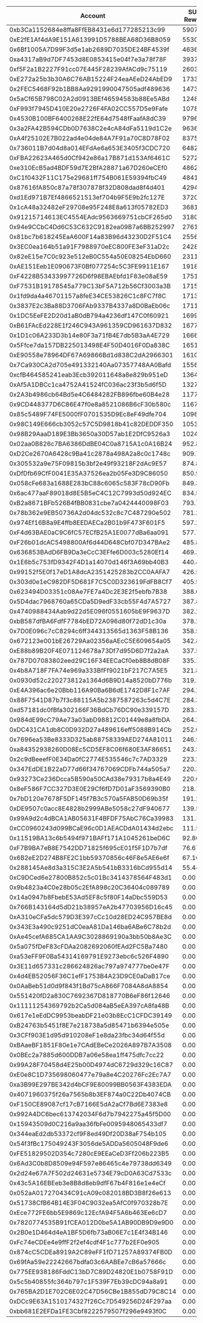 |Account|SUKU Rewards|USD Rewards|
 |-------------|-------------|-------------|
|0xb3Ca1152684e8ffa8FfEB8431e6d177285213c99|59071.07|$18312.03|
|0xE2fE1Af4dA9E151A613991D5788BEA68D36B8059|55308.25|$17145.56|
|0x6Bf1005A7D99F3d5e1ab2689D7035DE24BF4539f|46363.80|$14372.78|
|0xa4317aB9d7DF7453d8E0853415e04f7e3a78f78F|39378.84|$12207.44|
|0xf5F2a1B2227F91cc07E445F28239AfACd9c75119|26031.86|$8069.88|
|0xE272a25b3b30A6C76AB15224F24eaAEeD24AbED9|17338.48|$5374.93|
|0x2FEC5468F92b1BB8Aa9291990047505adf489636|14734.29|$4567.63|
|0x5aCf65B798C02A2d0913BEf46594583b88Ee5ABd|12482.05|$3869.43|
|0xF993f7945D410E20e2726F4FA02CC557D5e9Fafe|10786.52|$3343.82|
|0x4530B100BF6400268E22fE64d7548fFaafA8dC39|9796.47|$3036.91|
|0x3a2FA42B594CDb0D7638C2e4cA84dFa5119d1C2e|9636.74|$2987.39|
|0xA4f25102E7B022ad4e04de84A7F91a70C8D78F02|8375.37|$2596.37|
|0x736011B7d04d8a014EFdAe6a653E3405f3CDC720|6482.73|$2009.65|
|0xFBA22623A465d0Cf942e86a17B871d153Af6461C|5272.23|$1634.39|
|0xe310EcB5ad4BDF59d7E2BfA28871a67D260eCEf0|4862.93|$1507.51|
|0xC1f0432F11C175e29681ff754B061E59394fbC49|4841.98|$1501.01|
|0x87616fA850c87a78f307878f32D808dad8f4d401|4294.03|$1331.15|
|0xd1Ed971B7Ef4866521513ef704b9F5E9b2fc127E|3720.64|$1153.40|
|0x1cA48a32482eF29708e95F248E8a613f05782ED3|3681.67|$1141.32|
|0x91215714613EC4554EAdc9563669751cbCF265d0|3180.80|$986.05|
|0x94e9CCbC4Dd6C53C632C9182ea09B7a6BB252997|2761.17|$855.96|
|0x81bc7b618245EaA600F14a83B96d43230D2F51C4|2556.74|$792.59|
|0x3EC0ea164b51a91F7988970eEC800FE3eF31aD2c|2428.48|$752.83|
|0x82eE15e7C0c923e512eB0C554a50E08254EbD660|2311.85|$716.68|
|0xAE151Eeb1E090673F0Bf077254c5C3FE9911E167|1918.30|$594.67|
|0xF4228B53433997726D6f98EBAEbfd1F83e08aE59|1751.84|$543.07|
|0xF7531B19178545a779C13bF5A712b56Cf3003a3B|1715.33|$531.75|
|0x1fd9da4a46701157a8feE34CE53826C1c8FC7f8C|1713.20|$531.09|
|0x3837E2c3Ba88D3706FAb9337B4337a8D0BaEb06c|1711.15|$530.46|
|0x1DC5EeFE2D20d1aB0dB794a4236df147C0f60921|1699.82|$526.94|
|0xB61FAcEd228E1f246C943A961359CD961637D832|1677.32|$519.97|
|0x1D1c06A233D3b14e80F3a71fB4E7db5B3aA4E729|1666.56|$516.63|
|0x5Ffce7da157DB225013498E4F50D4016F0Da838C|1651.52|$511.97|
|0xE90558e78964DF67A69866Bd1d838C2dA2966301|1610.56|$499.27|
|0x7Ca930CA2d705e491332140Aa07357748AA0Bafd|1556.46|$482.50|
|0xcfB464585241eab3Ecb392011648a8e829b951eD|1364.77|$423.08|
|0xAf5A1DBCc1ca4752A41524fC036ac23f3b5d6f5D|1327.62|$411.56|
|0x2A3b4986cb64Bd5e4C6484282FB896fbe60B4e28|1177.74|$365.10|
|0x9CD448377D6C86E47f0e8a8521086B6cF30b580c|1167.16|$361.82|
|0x85c5489F74FE5000fF0701535D9Ec8eF49dfe704|1096.24|$339.84|
|0x98C149E666cb3052c57C5D9818b41c82DEDDF350|1053.71|$326.65|
|0x98B29AaaD189E3Bb3650a30D57ab1E2DfC9526a3|1024.02|$317.45|
|0x02aa0B826c7BA6386DdBE04C0a8715A1c0A16B24|952.87|$295.39|
|0xD2Ce2670A6428c9Ba41c2878a498A2a8c0c1748c|909.74|$282.02|
|0x305532a9e75F09815b3bf2e49f93218F2dAc9E57|874.82|$271.20|
|0xDfDfb69CfF0041E35A37526ea2b05Fe3D9C86050|850.95|$263.79|
|0x058cFe683a1688E283bC88c6065c583F78cD90Fb|849.31|$263.29|
|0x6ac477aaF89018d8E5B5eC4C12C7993d50d924EC|834.59|$258.72|
|0xB2a8671BFb526B4fBB0831cbe7a0424440098F03|793.76|$246.06|
|0x78b362e9EB50736A2d04dc532c8c7C487290e502|781.26|$242.19|
|0x974Ef16B8a9E4ffb8EEDAECa2B01b9F473F601F5|597.29|$185.16|
|0xF4d63BAE0aC9C6fC57ECfB25A1E0077dBa6aa091|577.79|$179.11|
|0xF26b01dcAC5498800Af6d44D648Cbf07D347BAe2|485.83|$150.61|
|0x636853BAdD6FB9Da3eCcC3EFfe6D003c5280Ef14|469.34|$145.50|
|0x1E6b5c753fD9342F4D1a14070d146f3A69bb40B3|440.46|$136.54|
|0x99152f5E0f17eD1A8dcA2351425283b2CC0AAFA7|426.59|$132.24|
|0x303d0e1eC982DF5D681F7C5C0D323619FdFB8Cf7|405.54|$125.72|
|0x623494D03351c08Ae7FE7a4Dc2E3E2f5ebfb7B38|388.68|$120.49|
|0x5D4dac7968760a65CDa5D9edF33cb55F4d7A5727|387.87|$120.24|
|0x4740988434Aab9d22d5E096f0551605bE9F9637D|382.25|$118.50|
|0xbB587dfBA6FdfF7784bED72A096d80f72dD1c30a|378.29|$117.27|
|0x7D0E096c7cC8294c6ff344313565d1363F58B136|358.57|$111.16|
|0x672123e001bE26729Aa02356aAEcC5E609654a05|342.87|$106.29|
|0xE88b89B20F4E071124678a73Df7d95D6D7f2a2aA|337.53|$104.64|
|0x787D07083802eed29C16F34EECaCf0eb8B8dB08F|335.12|$103.89|
|0x4b8A718F7FA74e969a333BfFf9021bF217C7A5E5|321.84|$99.77|
|0x0930d52c220273812a1364d6B9D14a8520bD776b|319.19|$98.95|
|0xE4A396ac6e20Bbb116A90Ba6B6dE1742D8F1c7AF|294.28|$91.23|
|0x88F7541D87b7f3c88115A5b2387587263c5d4C7E|284.32|$88.14|
|0xd57181dc0fBfa302166F36BdCb76DC90e339157D|283.30|$87.82|
|0x984dE99cC79Ae73a03abD98812C01449e8a8fbDA|264.20|$81.90|
|0xDC431CA1db8C0D932D27a489616eff5088B914Cb|252.00|$78.12|
|0x7696ea53Be8333D325ab88758339AED274A81011|246.56|$76.43|
|0xa84352938260D08Ec5CD5EF8C06f680E3AF86651|243.33|$75.43|
|0x2c9dBeeefF0E34Da0fC2774E535546c7c7AD3329|223.26|$69.21|
|0x347EdDE1B22aD77d66f34767069CDFb744a505a7|220.31|$68.30|
|0x93273Ce236Dcca5B590a50CAd38e79317b8a4E49|220.06|$68.22|
|0x8eF586F7CC327D3E0E29Cf6fD7D01aF3569390B0|218.13|$67.62|
|0x7bD120e7678F5DF145f7B3c570a5FAB50D69b35f|191.29|$59.30|
|0xDE9507c0acc8E4828b2999ABe5058c27dF940677|139.52|$43.25|
|0x99A9d2c4dBCA1AB05631F4BFDF75AbC76Ca39983|131.19|$40.67|
|0xCC0960243d099BCaE96c0D1AEACDdA01434d2ebc|111.52|$34.57|
|0x11519BA13c6b5494f971BAFf171A1045261beD6C|92.80|$28.77|
|0xF7B9BA7eB8E7542DD71825f695cE01f5F1D7b7df|76.67|$23.77|
|0x6B2eE2D274B8FE2C1bb59370856c46F8e5AE6e6f|67.16|$20.82|
|0x288145Ae8d3a315C3E2A5b541bB3316bCd955d14|55.44|$17.19|
|0xC9DCed6e27800B852c5c01Bc3414378564F483d1|0.00|$0.00|
|0x9b4823a4C0e28b05c2EfA898c20C36404c089789|0.00|$0.00|
|0x14a0947b8FbebE53Ad5EF8c5f80F14aDbc559D53|0.00|$0.00|
|0x766B143164d5dD21b38957eA2b47703956D16c45|0.00|$0.00|
|0xA310eCFa5dc579D3E397cCc10d28ED24C957BE8d|0.00|$0.00|
|0x343E3a490c9251dC0eaA81Da146ba6ABe6C78b2d|0.00|$0.00|
|0xAe45cefA685CA1AA9C3028869190a3bb50b8Ae3C|0.00|$0.00|
|0x5a075fDeF83cFDAa2082692060fEAd2FC5Ba7480|0.00|$0.00|
|0xa53eFF9F0Ba54314169791E9273ebc6c526F4890|0.00|$0.00|
|0x3E11d657331c286624826ac797a974777be0e47F|0.00|$0.00|
|0x4d4EB52056F36C1efF1753B4A23D9CE0aDaB17ce|0.00|$0.00|
|0x0AaBeb51d0d9f843f1Bd75cA866F7084A8dA8854|0.00|$0.00|
|0x551420fD2a830C7692367D818770B6eF86f12646|0.00|$0.00|
|0x11111254369792b2Ca5d084aB5eEA397cA8fa48B|0.00|$0.00|
|0x617e1eEdDC9953beabDF21e03b8EcC1CFDC39149|0.00|$0.00|
|0xB24763b5451f8E7e218738a5d85471b6394e505e|0.00|$0.00|
|0x3CFf903E1d95d910208eF1e8da23fbc34d64f55d|0.00|$0.00|
|0xBAaeBF1851F80e1e7CAdEBeCe2026A897B7A3508|0.00|$0.00|
|0x0BEc2a7885d600DDB7a06e58ea1ff475dfc7cc22|0.00|$0.00|
|0x99A28F70458d4E25b00D4974dC6729d329c16C87|0.00|$0.00|
|0xE0e8C1D735698060477e79a8e4C20276Fc2Ec7A7|0.00|$0.00|
|0xa3B99E297BE342d4bCF9E80099BB0563F4383EDA|0.00|$0.00|
|0x4071960375f26a7565b8b3EF874a0C22Db4074CB|0.00|$0.00|
|0xF150CE89087cf17cB7166E5dA2aCf7Bd6E7383e8|0.00|$0.00|
|0x992A4DC6bec613742034F6d7b7942275a45f5D00|0.00|$0.00|
|0x15943509d0C216a9aa36fbFe0095948065433df7|0.00|$0.00|
|0x344eaEd2db53372cf9F8ed49Df20D38aF754b105|0.00|$0.00|
|0x54f3fBc175049243F3056de5ADDa5605048F9de6|0.00|$0.00|
|0xFE51829502D354c7280cE9EEaCeD3Ff206b223B5|0.00|$0.00|
|0x6Ad3C0b8D8509e94F597e86465c4e79738dd6349|0.00|$0.00|
|0x2d24e67A7F502d24631e5734E79cD0A63Cd7533c|0.00|$0.00|
|0x43c5A16EBEeb3e8B8d8eb9dfF67b4F816e1e4eCf|0.00|$0.00|
|0x052aA017270434C91cA09c082018BD3B8f26e613|0.00|$0.00|
|0x51738CfB64B14E3F04C9032ea5AfC0f970328b7E|0.00|$0.00|
|0xEce772FE6bb5E9869c12EcfA94F5A6b463Ee6cD7|0.00|$0.00|
|0x7820774535B91fCEA012D0be5A1AB90DB9D9e9D0|0.00|$0.00|
|0x2B0e1D464d4eA1BF5D6fb73aB06E7c1E4f34B146|0.00|$0.00|
|0xFc74eCDEe4e9ffF2f2ef4cdf4F1c777b2EF0e905|0.00|$0.00|
|0x874cC5CDEa8919A2C89eFF1fD71257A89374FB0D|0.00|$0.00|
|0x69fAa59e22242667bdfa03c6AABEe7cB6a57666c|0.00|$0.00|
|0x775EE938186FddC13bD7C89D24820E1b0758F91D|0.00|$0.00|
|0x5c5b40855fc364b797c1F539F7Eb39cDC94a8a91|0.00|$0.00|
|0x765BA2D1E702C6E02C47D56CBe1B855dD79C8C14|0.00|$0.00|
|0xDCc9E63A1510174327f26Cc7D549256D24F297aa|0.00|$0.00|
|0xbb681E2EFDa1FE3Cbf8222579507f296e9493f0C|0.00|$0.00|
